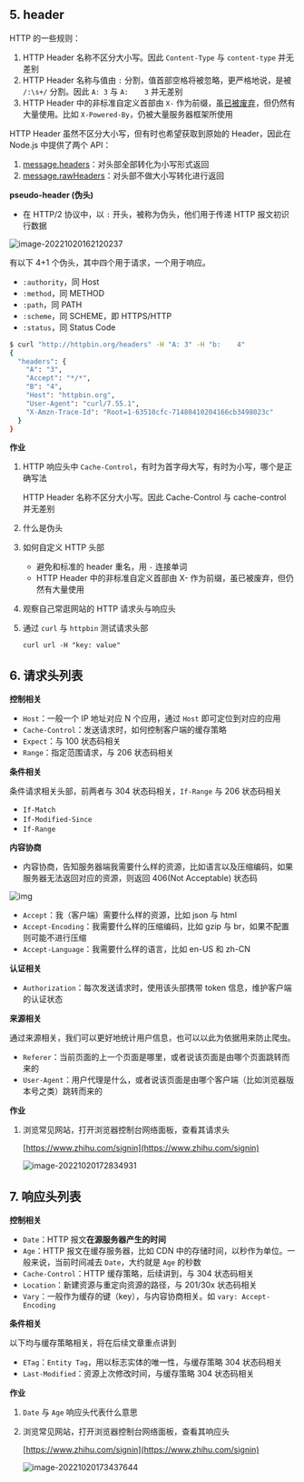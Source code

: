 ## 5. header

HTTP 的一些规则：

1. HTTP Header 名称不区分大小写。因此 `Content-Type` 与 `content-type` 并无差别
2. HTTP Header 名称与值由 `:` 分割，值首部空格将被忽略，更严格地说，是被 `/:\s+/` 分割。因此 `A: 3` 与 `A:    3` 并无差别
3. HTTP Header 中的非标准自定义首部由 `X-` 作为前缀，虽[已被废弃](https://datatracker.ietf.org/doc/html/rfc6648)，但仍然有大量使用。比如 `X-Powered-By`，仍被大量服务器框架所使用

HTTP Header 虽然不区分大小写，但有时也希望获取到原始的 Header，因此在 Node.js 中提供了两个 API：

1. [message.headers](https://nodejs.org/api/http.html#messageheaders)：对头部全部转化为小写形式返回
2. [message.rawHeaders](https://nodejs.org/api/http.html#messagerawheaders)：对头部不做大小写转化进行返回

**pseudo-header (伪头)**

- 在 HTTP/2 协议中，以 `:` 开头，被称为伪头，他们用于传递 HTTP 报文初识行数据

![image-20221020162120237](https://gitee.com/lilyn/pic/raw/master/lagoulearn-img/image-20221020162120237.png)

有以下 4+1 个伪头，其中四个用于请求，一个用于响应。

- `:authority`，同 Host
- `:method`，同 METHOD
- `:path`，同 PATH
- `:scheme`，同 SCHEME，即 HTTPS/HTTP
- `:status`，同 Status Code

```bash
$ curl "http://httpbin.org/headers" -H "A: 3" -H "b:    4"
{
  "headers": {
    "A": "3",
    "Accept": "*/*",
    "B": "4",
    "Host": "httpbin.org",
    "User-Agent": "curl/7.55.1",
    "X-Amzn-Trace-Id": "Root=1-63510cfc-71480410204166cb3498023c"
  }
}
```

**作业**

1. HTTP 响应头中 `Cache-Control`，有时为首字母大写，有时为小写，哪个是正确写法

   HTTP Header 名称不区分大小写。因此 Cache-Control 与 cache-control 并无差别

2. 什么是伪头

3. 如何自定义 HTTP 头部

   - 避免和标准的 header 重名，用 `-` 连接单词
   - HTTP Header 中的非标准自定义首部由 X- 作为前缀，虽已被废弃，但仍然有大量使用

4. 观察自己常逛网站的 HTTP 请求头与响应头

5. 通过 `curl` 与 `httpbin` 测试请求头部

   `curl url -H "key: value"`

## 6. 请求头列表

**控制相关**

- `Host`：一般一个 IP 地址对应 N 个应用，通过 `Host` 即可定位到对应的应用
- `Cache-Control`：发送请求时，如何控制客户端的缓存策略
- `Expect`：与 100 状态码相关
- `Range`：指定范围请求，与 206 状态码相关

**条件相关**

条件请求相关头部，前两者与 304 状态码相关，`If-Range` 与 206 状态码相关

- `If-Match`
- `If-Modified-Since`
- `If-Range`

**内容协商**

- 内容协商，告知服务器端我需要什么样的资源，比如语言以及压缩编码，如果服务器无法返回对应的资源，则返回 406(Not Acceptable) 状态码

![img](E:\learn\lagouBigFront\md\HTTP\img\httpnegoserver.png)

- `Accept`：我（客户端）需要什么样的资源，比如 json 与 html
- `Accept-Encoding`：我需要什么样的压缩编码，比如 gzip 与 br，如果不配置则可能不进行压缩
- `Accept-Language`：我需要什么样的语言，比如 en-US 和 zh-CN

**认证相关**

- `Authorization`：每次发送请求时，使用该头部携带 token 信息，维护客户端的认证状态

**来源相关**

通过来源相关，我们可以更好地统计用户信息，也可以以此为依据用来防止爬虫。

- `Referer`：当前页面的上一个页面是哪里，或者说该页面是由哪个页面跳转而来的
- `User-Agent`：用户代理是什么，或者说该页面是由哪个客户端（比如浏览器版本号之类）跳转而来的

**作业**

1. 浏览常见网站，打开浏览器控制台网络面板，查看其请求头

   [https://www.zhihu.com/signin](https://www.zhihu.com/signin)

   ![image-20221020172834931](https://gitee.com/lilyn/pic/raw/master/lagoulearn-img/image-20221020172834931.png)

## 7. 响应头列表

**控制相关**

- `Date`：HTTP 报文**在源服务器产生的时间**
- `Age`：HTTP 报文在缓存服务器，比如 CDN 中的存储时间，以秒作为单位。一般来说，当前时间减去 `Date`，大约就是 `Age` 的秒数
- `Cache-Control`：HTTP 缓存策略，后续讲到，与 304 状态码相关
- `Location`：新建资源与重定向资源的路径，与 201/30x 状态码相关
- `Vary`：一般作为缓存的键（key），与内容协商相关。如 `vary: Accept-Encoding`

**条件相关**

以下均与缓存策略相关，将在后续文章重点讲到

- `ETag`：`Entity Tag`，用以标志实体的唯一性，与缓存策略 304 状态码相关
- `Last-Modified`：资源上次修改时间，与缓存策略 304 状态码相关

**作业**

1. `Date` 与 `Age` 响应头代表什么意思

2. 浏览常见网站，打开浏览器控制台网络面板，查看其响应头

   [https://www.zhihu.com/signin](https://www.zhihu.com/signin)

   ![image-20221020173437644](https://gitee.com/lilyn/pic/raw/master/lagoulearn-img/image-20221020173437644.png)
